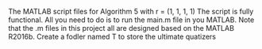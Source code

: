 The MATLAB script files for Algorithm 5 with r = (1, 1, 1, 1) The script is fully functional. All you need to do is to run the main.m file in you MATLAB. Note that the .m files in this project all are designed based on the MATLAB R2016b. Create a fodler named T to store the ultimate quatizers 
